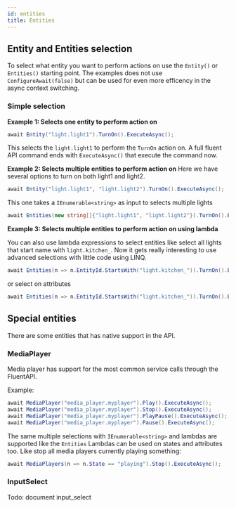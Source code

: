```yaml
---
id: entities
title: Entities
---
```

## Entity and Entities selection

To select what entity you want to perform actions on use the `Entity()` or `Entities()` starting point.
The examples does not use `ConfigureAwait(false)` but can be used for even more efficency in the async context switching.

### Simple selection

**Example 1: Selects one entity to perform action on**

```cs
await Entity("light.light1").TurnOn().ExecuteAsync();
```

This selects the `light.light1` to perform the `TurnOn` action on. A full fluent API command ends with `ExecuteAsync()` that execute the command now.

**Example 2: Selects multiple entities to perform action on**
Here we have several options to turn on both light1 and light2.

```cs
await Entity("light.light1", "light.light2").TurnOn().ExecuteAsync();
```

This one takes a `IEnumerable<string>` as input to selects multiple lights

```cs
await Entities(new string[]{"light.light1", "light.light2"}).TurnOn().ExecuteAsync();
```

**Example 3: Selects multiple entities to perform action on using lambda**

You can also use lambda expressions to select entities like select all lights that start name with `light.kitchen_`. Now it gets really interesting to use advanced selections with little code using LINQ.

```cs
await Entities(n => n.EntityId.StartsWith("light.kitchen_")).TurnOn().ExecuteAsync();
```
or select on attributes

```cs
await Entities(n => n.EntityId.StartsWith("light.kitchen_")).TurnOn().ExecuteAsync();
```

## Special entities


There are some entities that has native support in the API.

### MediaPlayer

Media player has support for the most common service calls through the FluentAPI.

Example:

```cs
await MediaPlayer("media_player.myplayer").Play().ExecuteAsync();
await MediaPlayer("media_player.myplayer").Stop().ExecuteAsync();
await MediaPlayer("media_player.myplayer").PlayPause().ExecuteAsync();
await MediaPlayer("media_player.myplayer").Pause().ExecuteAsync();
```

The same multiple selections with `IEnumerable<string>` and lambdas are supported like the `Entities`
Lambdas can be used on states and attributes too. Like stop all media players currently playing something:

```cs
await MediaPlayers(n => n.State == "playing").Stop().ExecuteAsync();
```

### InputSelect

Todo: document input_select
